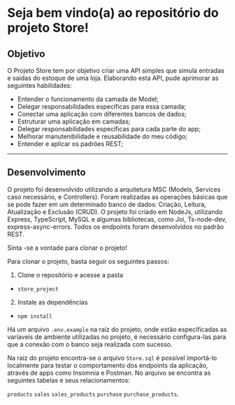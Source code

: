 # Seja bem vindo(a) ao repositório do projeto Store!

## Objetivo

O Projeto Store tem por objetivo criar uma API simples que simula entradas e saídas do estoque de uma loja.
Elaborando esta API, pude aprimorar as seguintes habilidades: 

- Entender o funcionamento da camada de Model;
- Delegar responsabilidades específicas para essa camada;
- Conectar uma aplicação com diferentes bancos de dados;
- Estruturar uma aplicação em camadas;
- Delegar responsabilidades específicas para cada parte do app;
- Melhorar manutenibilidade e reusabilidade do meu código;
- Entender e aplicar os padrões REST;


---

## Desenvolvimento 

O projeto foi desenvolvido utilizando a arquitetura MSC (Models, Services caso necessário, e Controllers).
Foram realizadas as operações básicas que se pode fazer em um determinado banco de dados: Criação, Leitura, Atualização e Exclusão (CRUD). 
O projeto foi criado em NodeJs, utilizando Express, TypeScript, MySQL e algumas bibliotecas, como Joi, Ts-node-dev, express-async-errors.
Todos os endpoints foram desenvolvidos no padrão REST.
 

Sinta -se a vontade para clonar o projeto!

Para clonar o projeto, basta seguir os seguintes passos:

1. Clone o repositório e acesse a pasta 
  - `store_project`
  
2. Instale as dependências
  - `npm install` 
  
Há um arquivo `.env.example` na raíz do projeto, onde estão especificadas as varíaveis de ambiente utilizadas no projeto, é necessário configura-las para que a conexão com o banco seja realizada com sucesso.

Na raiz do projeto encontra-se o arquivo `Store.sql` é possível importá-lo localmente para testar o comportamento dos endpoints da aplicação, através de apps como Insomnia e Postman.
No arquivo se encontra as seguintes tabelas e seus relacionamentos:

`products`
`sales`
`sales_products`
`purchase`
`purchase_products`.



